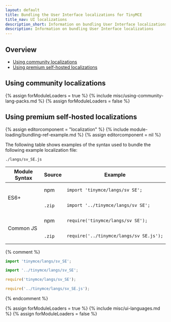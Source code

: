 ```yaml
---
layout: default
title: Bundling the User Interface localizations for TinyMCE
title_nav: UI localizations
description_short: Information on bundling User Interface localizations
description: Information on bundling User Interface localizations
---
```


## Overview

- [Using community localizations](#usingcommunitylocalizations)
- [Using premium self-hosted localizations](#usingpremiumself-hostedlocalizations)

## Using community localizations

{% assign forModuleLoaders = true %}
{% include misc/using-community-lang-packs.md %}
{% assign forModuleLoaders = false %}

## Using premium self-hosted localizations

{% assign editorcomponent = "localization" %}
{% include module-loading/bundling-ref-example.md %}
{% assign editorcomponent = nil %}

The following table shows examples of the syntax used to bundle the following example localization file:

```
./langs/sv_SE.js
```

<table>
<thead>
<tr>
<th>Module Syntax</th>
<th>Source</th>
<th>Example</th>
</tr>
</thead>
<tbody>
<tr>
<td rowspan="2">ES6+</td>
<td>npm</td>
<td>
<div class="language-js highlighter-rouge"><div class="highlight"><pre class="prettyprint prettyprinted" style=""><code><span class="k"><span class="kwd">import</span></span><span class="pln"> </span><span class="s1"><span class="str">'tinymce/langs/sv_SE'</span></span><span class="p"><span class="pun">;</span></span>
</code></pre></div></div>
</td>
</tr>
<tr>
<td><code>.zip</code>&nbsp;</td>
<td>
<div class="language-js highlighter-rouge"><div class="highlight"><pre class="prettyprint prettyprinted" style=""><code><span class="k"><span class="kwd">import</span></span><span class="pln"> </span><span class="s1"><span class="str">'../tinymce/langs/sv_SE'</span></span><span class="p"><span class="pun">;</span></span>
</code></pre></div></div>
</td>
</tr>
<tr>
<td rowspan="2">Common JS</td>
<td>npm</td>
<td>
<div class="language-js highlighter-rouge"><div class="highlight"><pre class="prettyprint prettyprinted" style=""><code><span class="nx"><span class="kwd">require</span></span><span class="p"><span class="pun">(</span></span><span class="s1"><span class="str">'tinymce/langs/sv_SE'</span></span><span class="p"><span class="pun">);</span></span>
</code></pre></div></div>
</td>
</tr>
<tr>
<td><code>.zip</code>&nbsp;</td>
<td>
<div class="language-js highlighter-rouge"><div class="highlight"><pre class="prettyprint prettyprinted" style=""><code><span class="nx"><span class="kwd">require</span></span><span class="p"><span class="pun">(</span></span><span class="s1"><span class="str">'../tinymce/langs/sv_SE.js'</span></span><span class="p"><span class="pun">);</span></span>
</code></pre></div></div>
</td>
</tr>
</tbody>
</table>

{% comment %}
```js
import 'tinymce/langs/sv_SE';
```
```js
import '../tinymce/langs/sv_SE';
```
```js
require('tinymce/langs/sv_SE');
```
```js
require('../tinymce/langs/sv_SE.js');
```
{% endcomment %}

{% assign forModuleLoaders = true %}
{% include misc/ui-languages.md %}
{% assign forModuleLoaders = false %}